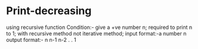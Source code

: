 # Print-decreasing
using recursive function Condition:- give a +ve number n; required to print n to 1; with recursive method not iterative method; input format:-a number n output format:-  n  n-1  n-2  . . 1
